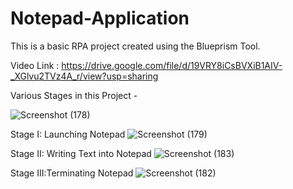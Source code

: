# Notepad-Application
This is a basic RPA project created using the Blueprism Tool.

Video Link : https://drive.google.com/file/d/19VRY8iCsBVXiB1AIV-_XGlvu2TVz4A_r/view?usp=sharing

Various Stages in this Project -

![Screenshot (178)](https://github.com/20a31a05d2/Notepad-Application/assets/109792829/3cb4161b-f914-4746-b706-eda05b0a5212)

Stage I: Launching Notepad
![Screenshot (179)](https://github.com/20a31a05d2/Notepad-Application/assets/109792829/798a5c66-bc98-4145-9c3c-359e8b1d3f93)

Stage II: Writing Text into Notepad
![Screenshot (183)](https://github.com/20a31a05d2/Notepad-Application/assets/109792829/e35cb5f3-9684-4b86-8393-78b38e9d0d4c)



Stage III:Terminating Notepad
![Screenshot (182)](https://github.com/20a31a05d2/Notepad-Application/assets/109792829/e1f1f0cf-5966-4ed3-808f-f147198f8f21)
